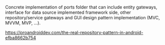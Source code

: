 Concrete implementation of ports folder that can include entity gateways, interface for data source implemented framework side, other repository/service gateways and GUI design pattern implementation (MVC, MVVM, MVP, ...).

https://proandroiddev.com/the-real-repository-pattern-in-android-efba8662b754
